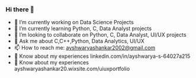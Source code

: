 ### Hi there 👋


- 🔭 I’m currently working on Data Science Projects
- 🌱 I’m currently learning Python, C, Data Analyst projects
- 👯 I’m looking to collaborate on Python, C, Data Analyst, UI/UX projects
- 💬 Ask me about C,C++,Python, Data Analytics, UI/UX
- 📫 How to reach me: ayshwaryashankar2002@gmail.com
- :book: Know about my experiences linkedin.com/in/ayshwarya-s-64027a215
- :link: Know about my experiences ayshwaryashankar20.wixsite.com/uiuxportfolio
